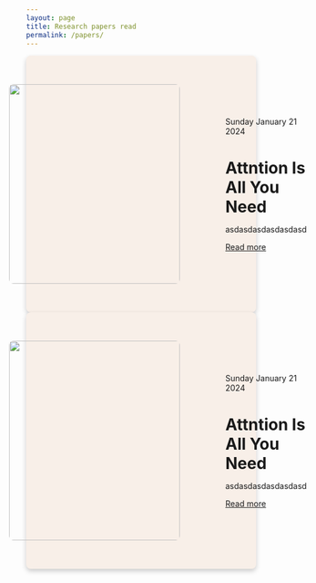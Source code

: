 ```yaml
---
layout: page
title: Research papers read
permalink: /papers/
---
```



<style>
    *,
    *::before,
    *::after{
        margin: 0;
        padding: 0;
        box-sizing: border-box;
    }

    html{
        font-family: 'Roboto', sans-serif;
        font-size: 10px;
    }

    img{
        width: 100%;
    }

    .card{
        width: 100%;
        max-width: 98rem;
        padding: 5rem;
        /* background-color: #fff; */
        background-color: #f8efe8;
        box-shadow: 0 4px 8px 0 rgba(0,0,0,0.2);
        transition: 0.2s;
        display: flex;
        align-items: center;
        border-radius: .8rem;
    }

    .card_image{
        min-width: 30rem;
        max-width: 30rem;
        height: 35rem;
        transform: translateX(-8rem);
        position: relative;
    }

    .card_image img{
        width: 100%;
        height: 100%;
        object-fit: cover;
        display: block;
        border-radius: .8rem;
    }

    .card_image::before{
        width: 100%;
        height: 100%;
        position: absolute;
        top: 0;
        left: 0;
        background: linear-gradient(to right, rga(79,172,254,.8),
                                              rga(0, 242, 254, .8));
        box-shadow: .5rem .5rem 3rem 1px rgba(0,0,0,.05);
        border-radius: .8rem;
    }

</style>


<div class="card background1">
    <div class="card_image">
            <img src="../resources/attention.png">
    </div>
    <div class="card_info">
        <div class="card_date">
            <span>Sunday</span>
            <span>January 21 2024</span>
        </div>
        <h1 class="card_title">Attntion Is All You Need</h1>
        <p class="card_desc">
        asdasdasdasdasdasd
        </p>
        <a href="#" class="card_cta">Read more</a>
    </div>
</div>

<div class="card">
        <div class="card_image">
            <img src="../resources/attention.png">
        </div>
        <div class="card_info">
            <div class="card_date">
                <span>Sunday</span>
                <span>January 21 2024</span>
            </div>
            <h1 class="card_title">Attntion Is All You Need</h1>
            <p class="card_desc">
            asdasdasdasdasdasd
            </p>
            <a href="/attention" class="card_cta">Read more</a>
        </div>
</div>

<!-- <style>
.card {
  box-shadow: 0 4px 8px 0 rgba(0,0,0,0.2);
  transition: 0.2s;
  width: 100%;
}

.card:hover {
  box-shadow: 0 8px 16px 0 rgba(0,0,0,0.2);
}

.container {
  padding: 2px 16px;
}
</style> -->

<!-- <div class="card">
  <img src="img_avatar.png" alt="Avatar" style="width:100%">
  <div class="container">
    <h4><b>John Doe</b></h4> 
    <p>Architect & Engineer</p> 
  </div>
</div> -->

<!-- <style>
.float-layout {
  padding: 5px 5px;
  float: left;
  width: 100%;
  height: auto;
  box-sizing: border-box;
  margin: 0;
}

.card-container {
  overflow: hidden;
}

.card {
  background-color: dodgerblue;
  color: black;
  min-height: 100%; /*replace this it in width: 100%*/
  width: 50%;
  float: right;
}

.card-title {
  font-size: 30px;
  text-align: center;
  font-weight: bold;
  padding-top: 20px;
}

.card-desc {
  padding: 10px;
  text-align: left;
  font-size: 18px;
}

/*add this it*/
.card-image {
  display: flex;
}
/*-------------*/

div.card-image img {
  width: 50%;
  height: auto;
}

/* Phone Devices Query */
@media only screen and (max-width: 37.5em) {
  div.card-image img {
    width: 100%;
    height: auto;
  }
  
  /*add this it*/
  .card-image {
     flex-direction: column;
  }
  /*----------------------*/

  .card {
    width: 100%;
    margin-top: -4px;
  }
}
</style>


<div class="card-container">
  <div class="float-layout">
    <div class="card-image">
      <img src="./resources/attention.png">
      <div class="card">
        <div class="card-title">Title</div>
        <div class="card-desc">
          Lorem ipsum dolor sit amet, consectetur adipiscing elit. Fusce ullamcorper
          mollis tempus. Mauris eu maximus lectus, eu auctor justo. Aenean porta purus
          vel commodo consequat.
        </div>
      </div>
    </div>
  </div>
</div>
 -->
